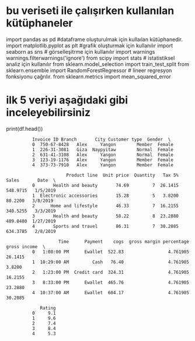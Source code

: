 # bu veriseti ile çalışırken kullanılan kütüphaneler
import pandas as pd #dataframe oluşturulmak için kullaılan kütüphanedir.
import matplotlib.pyplot as plt #grafik oluşturmak için kullanılır
import seaborn as sns # görselleşitrme için kullanılır
import warnings 
warnings.filterwarnings('ignore')
from scipy import stats # istatistiksel analiz için kullanılır
from sklearn.model_selection import train_test_split 
from sklearn.ensemble import RandomForestRegressor # lineer regresyon fonksiyonu çağrılır.
from sklearn.metrics import mean_squared_error

#  ilk 5 veriyi aşağıdaki gibi inceleyebilirsiniz
print(df.head()) 

              Invoice ID Branch       City Customer type  Gender  \
              0  750-67-8428   Alex     Yangon        Member  Female   
              1  226-31-3081   Giza  Naypyitaw        Normal  Female   
              2  631-41-3108   Alex     Yangon        Normal  Female   
              3  123-19-1176   Alex     Yangon        Member  Female   
              4  373-73-7910   Alex     Yangon        Member  Female   
              
                           Product line  Unit price  Quantity   Tax 5%     Sales       Date  \
              0       Health and beauty       74.69         7  26.1415  548.9715   1/5/2019   
              1  Electronic accessories       15.28         5   3.8200   80.2200   3/8/2019   
              2      Home and lifestyle       46.33         7  16.2155  340.5255   3/3/2019   
              3       Health and beauty       58.22         8  23.2880  489.0480  1/27/2019   
              4       Sports and travel       86.31         7  30.2085  634.3785   2/8/2019   
              
                        Time      Payment    cogs  gross margin percentage  gross income  \
              0   1:08:00 PM      Ewallet  522.83                 4.761905       26.1415   
              1  10:29:00 AM         Cash   76.40                 4.761905        3.8200   
              2   1:23:00 PM  Credit card  324.31                 4.761905       16.2155   
              3   8:33:00 PM      Ewallet  465.76                 4.761905       23.2880   
              4  10:37:00 AM      Ewallet  604.17                 4.761905       30.2085   
              
                 Rating  
              0     9.1  
              1     9.6  
              2     7.4  
              3     8.4  
              4     5.3  
